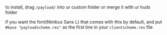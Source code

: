 to install, drag `/payload/` into ur custom folder or merge it with ur huds folder

if you want the font(Nimbus Sans L) that comes with this by default, and put `#base "payloadscheme.res"` as the first line in your `clientscheme.res` file
